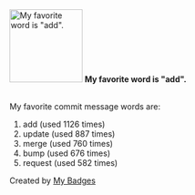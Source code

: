 <img src="https://my-badges.github.io/my-badges/favorite-word.png" alt="My favorite word is &quot;add&quot;." title="My favorite word is &quot;add&quot;." width="128">
<strong>My favorite word is &quot;add&quot;.</strong>
<br><br>

My favorite commit message words are:

1. add (used 1126 times)
2. update (used 887 times)
3. merge (used 760 times)
4. bump (used 676 times)
5. request (used 582 times)


Created by <a href="https://github.com/my-badges/my-badges">My Badges</a>